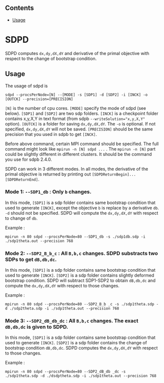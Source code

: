 ## Contents

* [Usage](#installation-and-usage)

# SDPD

SDPD computes `dx,dy,dX,dY` and derivative of the primal objective with respect to the change of bootstrap condition.

## Usage

The usage of sdpd is

    sdpd --procsPerNode=[N] --[MODE] -s [SDP1] -d [SDP2] -i [INCK] -o [OUTCK] --precision=[PRECISION]

`[N]` is the number of cpu cores. `[MODE]` specify the mode of sdpd (see below). `[SDP1]` and `[SDP2]` are two sdp folders. `[INCK]` is a checkpoint folder contains x,y,X,Y in text format (from sdpb `--writeSolution="x,y,X,Y"` option). `[OUTCK]` is a folder for saving `dx,dy,dX,dY`. The `-o` is optional. If not specified, `dx,dy,dX,dY` will not be saved. `[PRECISION]` should be the same precision that you used in sdpb to get `[INCK]`.

Before above command, certain MPI command should be specified. The full command might look like `mpirun -n [N] sdpd ...` . The `mpirun -n [N]` part could be slightly different in different clusters. It should be the command you use for sdpb 2.4.0.

SDPD can work in 3 different modes. In all modes, the derivative of the primal objective is returned by printing out `[SDPDReturnBegin]...[SDPDReturnEnd]`.

### Mode 1: `--SDP1_db` : Only `b` changes.

In this mode, `[SDP1]` is a sdp folder contains same bootstrap condition that used to generate `[INCK]`, except the objective `b` is replace by a derivative `db`. `-d` should not be specified. SDPD will compute the `dx,dy,dX,dY` with respect to change of `db`.

Example :

    mpirun -n 80 sdpd --procsPerNode=80 --SDP1_db -s ./sdp1db.sdp -i ./sdp1theta.out --precision 768


### Mode 2: `--SDP2_B_b_c` : All `B,b,c` changes. SDPD substracts two SDPs to get `dB,db,dc`.

In this mode, `[SDP1]` is a sdp folder contains same bootstrap condition that used to generate `[INCK]`. `[SDP2]` is a sdp folder contains slightly deformed bootstrap condition. SDPD will subtract SDP1-SDP2 to obtain `dB,db,dc` and compute the `dx,dy,dX,dY` with respect to those changes.

Example :

    mpirun -n 80 sdpd --procsPerNode=80 --SDP2_B_b _c -s ./sdp1theta.sdp -d ./sdp2theta.sdp -i ./sdp1theta.out --precision 768


### Mode 3: `--SDP2_dB_db_dc` : All `B,b,c` changes. The exact `dB,db,dc` is given to SDPD.

In this mode, `[SDP1]` is a sdp folder contains same bootstrap condition that used to generate `[INCK]`. `[SDP2]` is a sdp folder contains the change of bootstrap condition `dB,db,dc`. SDPD computes the `dx,dy,dX,dY` with respect to those changes.

Example :

    mpirun -n 80 sdpd --procsPerNode=80 --SDP2_dB_db _dc -s ./sdp1theta.sdp -d ./dsdptheta.sdp -i ./sdp1theta.out --precision 768

